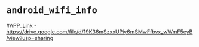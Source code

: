 # `android_wifi_info` 
#APP_Link - https://drive.google.com/file/d/19K36mSzxxUPiy6mSMwFfbvx_wWmF5eyB/view?usp=sharing

